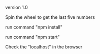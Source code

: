 version 1.0

Spin the wheel to get the last five numbers

run command "npm install"

run command "npm start"

Check the "localhost" in the browser